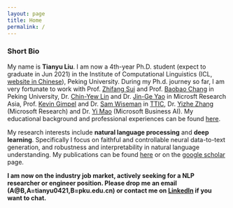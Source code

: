 ```yaml
---
layout: page
title: Home
permalink: /
---
```

### Short Bio 
My name is **Tianyu Liu**. I am now a 4th-year Ph.D. student (expect to graduate in Jun 2021) in the Institute of Computational Linguistics (ICL, [website in Chinese](http://icl.pku.edu.cn/)), Peking University. During my Ph.d. journey so far, I am very fortunate to work with Prof. [Zhifang Sui](https://icl.pku.edu.cn/cy/szf/ywb/index.htm) and Prof. [Baobao Chang](https://eecs.pku.edu.cn/info/1501/6756.htm) in Peking University, Dr. [Chin-Yew Lin](https://www.microsoft.com/en-us/research/people/cyl/) and Dr. [Jin-Ge Yao](https://www.semanticscholar.org/author/Jin-Ge-Yao/145949061) in Microsft Research Asia, Prof. [Kevin Gimpel](https://ttic.uchicago.edu/~kgimpel/) and Dr. [Sam Wiseman](https://swiseman.github.io/) in [TTIC](https://www.ttic.edu/), Dr. [Yizhe Zhang](https://dreasysnail.github.io/) (Microsoft Research) and Dr. [Yi Mao](https://www.microsoft.com/en-us/research/people/maoyi/) (Microsoft Business AI). My educational background and professional experiences can be found [here](/about).

My research interests include **natural language processing** and **deep learning**. Specifically I focus on faithful and controllable neural data-to-text generation, and robustness and interpretability in natural language understanding. 
My publications can be found [here](/publications) or on the [google scholar](https://scholar.google.com/citations?user=6hHbBwwAAAAJ) page.

**I am now on the industry job market, actively seeking for a NLP researcher or engineer position. Please drop me an email (A@B,A=tianyu0421,B=pku.edu.cn) or contact me on [LinkedIn](https://www.linkedin.com/in/tianyu-liu-28013a142/) if you want to chat.**

